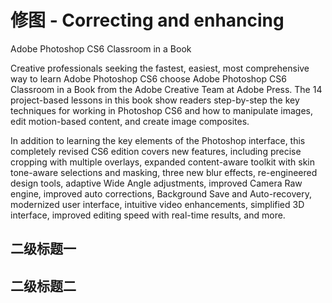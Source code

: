 # 修图 - Correcting and enhancing

Adobe Photoshop CS6 Classroom in a Book

Creative professionals seeking the fastest, easiest, most comprehensive way to learn Adobe Photoshop CS6 choose Adobe
Photoshop CS6 Classroom in a Book from the Adobe Creative Team at Adobe Press. The 14 project-based lessons in this book
show readers step-by-step the key techniques for working in Photoshop CS6 and how to manipulate images, edit motion-based
content, and create image composites.

In addition to learning the key elements of the Photoshop interface, this completely revised CS6 edition covers new
features, including precise cropping with multiple overlays, expanded content-aware toolkit with skin tone-aware
selections and masking, three new blur effects, re-engineered design tools, adaptive Wide Angle adjustments, improved
Camera Raw engine, improved auto corrections, Background Save and Auto-recovery, modernized user interface, intuitive
video enhancements, simplified 3D interface, improved editing speed with real-time results, and more.

## 二级标题一

## 二级标题二
